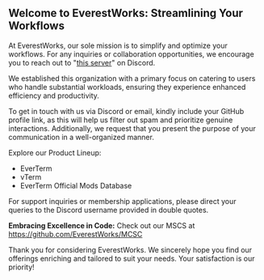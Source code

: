 ## Welcome to EverestWorks: Streamlining Your Workflows
At EverestWorks, our sole mission is to simplify and optimize your workflows. For any inquiries or collaboration opportunities, we encourage you to reach out to "[this server](https://discord.gg/J2AfDXZKyr)" on Discord.

We established this organization with a primary focus on catering to users who handle substantial workloads, ensuring they experience enhanced efficiency and productivity.

To get in touch with us via Discord or email, kindly include your GitHub profile link, as this will help us filter out spam and prioritize genuine interactions. Additionally, we request that you present the purpose of your communication in a well-organized manner.

Explore our Product Lineup:

- EverTerm
- vTerm
- EverTerm Official Mods Database
  
For support inquiries or membership applications, please direct your queries to the Discord username provided in double quotes.

**Embracing Excellence in Code:** Check out our MSCS at https://github.com/EverestWorks/MCSC

Thank you for considering EverestWorks. We sincerely hope you find our offerings enriching and tailored to suit your needs. Your satisfaction is our priority!
